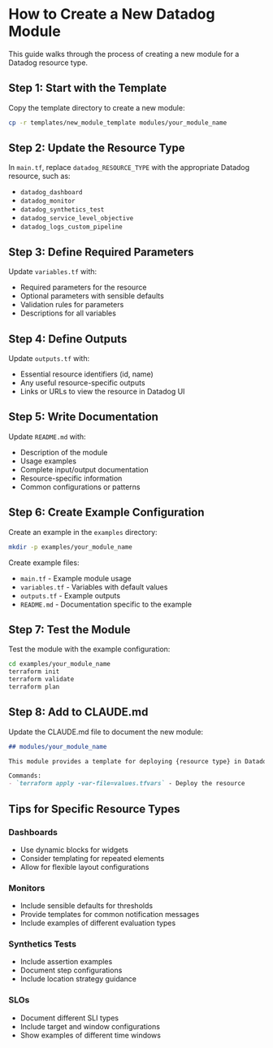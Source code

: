 # How to Create a New Datadog Module

This guide walks through the process of creating a new module for a Datadog resource type.

## Step 1: Start with the Template

Copy the template directory to create a new module:

```bash
cp -r templates/new_module_template modules/your_module_name
```

## Step 2: Update the Resource Type

In `main.tf`, replace `datadog_RESOURCE_TYPE` with the appropriate Datadog resource, such as:
- `datadog_dashboard`
- `datadog_monitor`
- `datadog_synthetics_test`
- `datadog_service_level_objective`
- `datadog_logs_custom_pipeline`

## Step 3: Define Required Parameters

Update `variables.tf` with:
- Required parameters for the resource
- Optional parameters with sensible defaults
- Validation rules for parameters
- Descriptions for all variables

## Step 4: Define Outputs

Update `outputs.tf` with:
- Essential resource identifiers (id, name)
- Any useful resource-specific outputs
- Links or URLs to view the resource in Datadog UI

## Step 5: Write Documentation

Update `README.md` with:
- Description of the module
- Usage examples
- Complete input/output documentation
- Resource-specific information
- Common configurations or patterns

## Step 6: Create Example Configuration

Create an example in the `examples` directory:

```bash
mkdir -p examples/your_module_name
```

Create example files:
- `main.tf` - Example module usage
- `variables.tf` - Variables with default values
- `outputs.tf` - Example outputs
- `README.md` - Documentation specific to the example

## Step 7: Test the Module

Test the module with the example configuration:

```bash
cd examples/your_module_name
terraform init
terraform validate
terraform plan
```

## Step 8: Add to CLAUDE.md

Update the CLAUDE.md file to document the new module:

```markdown
## modules/your_module_name

This module provides a template for deploying {resource type} in Datadog.

Commands:
- `terraform apply -var-file=values.tfvars` - Deploy the resource
```

## Tips for Specific Resource Types

### Dashboards
- Use dynamic blocks for widgets
- Consider templating for repeated elements
- Allow for flexible layout configurations

### Monitors
- Include sensible defaults for thresholds
- Provide templates for common notification messages
- Include examples of different evaluation types

### Synthetics Tests
- Include assertion examples
- Document step configurations
- Include location strategy guidance

### SLOs
- Document different SLI types
- Include target and window configurations
- Show examples of different time windows